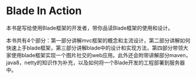# Blade In Action

本书是写给使用Blade框架的开发者，带你品读Blade框架的使用和设计。

本书共有4个部分：第一部分讲解mvc框架的概念和主流设计，第二部分讲解如何快速上手blade框架，第三部分讲解blade中的设计和实现方法，第四部分带领大家使用blade框架实现一个图片社交的web应用。此外还会附带讲解部分maven，java8，netty的知识作为补充，以及如何将一个Blade开发的工程部署到服务器中。
